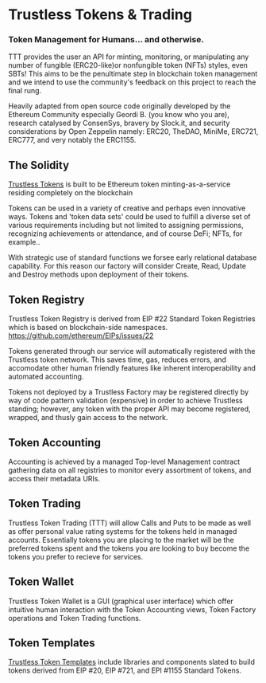 # Trustless Tokens & Trading

### Token Management for Humans... and otherwise. 

TTT provides the user an API for minting, monitoring, or manipulating any number of fungible (ERC20-like)or nonfungible token (NFTs) styles, even SBTs! This aims to be the penultimate step in blockchain token management and we intend to use the community's feedback on this project to reach the final rung.

Heavily adapted from open source code originally developed by the Ethereum Community especially Geordi B. (you know who you are), research catalysed by ConsenSys, bravery by Slock.it, and security considerations by Open Zeppelin namely: ERC20, TheDAO, MiniMe, ERC721, ERC777, and very notably the ERC1155.


## The Solidity

[Trustless Tokens](trustlessTokens.sol) is built to be Ethereum token minting-as-a-service residing completely on the blockchain

Tokens can be used in a variety of creative and perhaps even innovative ways. Tokens and 'token data sets' could be used to fulfill a diverse set of various requirements including but not limited to assigning permissions, recognizing achievements or attendance, and of course DeFi; NFTs, for example.. 

With strategic use of standard functions we forsee early relational database capability. For this reason our factory will consider Create, Read, Update and Destroy methods upon deployment of their tokens.  

## Token Registry

Trustless Token Registry is derived from EIP #22 Standard Token Registries which is based on blockchain-side namespaces. https://github.com/ethereum/EIPs/issues/22

Tokens generated through our service will automatically registered with the Trustless token network. This saves time, gas, reduces errors, and accomodate other human friendly features like inherent interoperability and automated accounting. 

Tokens not deployed by a Trustless Factory may be registered directly by way of code pattern validation (expensive) in order to achieve Trustless standing; however, any token with the proper API may become registered, wrapped, and thusly gain access to the network.

## Token Accounting

Accounting is achieved by a managed Top-level Management contract gathering data on all registries to monitor every assortment of tokens, and access their metadata URIs. 

## Token Trading

Trustless Token Trading (TTT) will allow Calls and Puts to be made as well as offer personal value rating systems for the tokens held in managed accounts. Essentially tokens you are placing to the market will be the preferred tokens spent and the tokens you are looking to buy become the tokens you prefer to recieve for services. 

## Token Wallet

Trustless Token Wallet is a GUI (graphical user interface) which offer intuitive human interaction with the Token Accounting views, Token Factory operations and Token Trading functions.

## Token Templates

[Trustless Token Templates](./templates) include libraries and components slated to build tokens derived from EIP #20, EIP #721, and EPI #1155 Standard Tokens.

